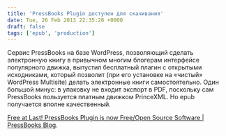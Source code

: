 ```yaml
---
title: 'PressBooks Plugin доступен для скачивания'
date: Tue, 26 Feb 2013 22:35:28 +0000
draft: false
tags: ['epub', 'production']
---
```


Сервис PressBooks на базе WordPress, позволяющий сделать электронную книгу в привычном многим блогерам интерфейсе популярного движка, выпустил бесплатный плагин с открытыми исходниками, который позволит (при его установке на «чистый» WordPress Multisite) делать электронные книги самостоятельно. Один большой минус: в упаковку не входит экспорт в PDF, поскольку сам PressBooks пользуется платным движком PrinceXML. Но epub получается вполне качественный.

[Free at Last! PressBooks Plugin is now Free/Open Source Software | PressBooks Blog](http://blog.pressbooks.com/?p=211).